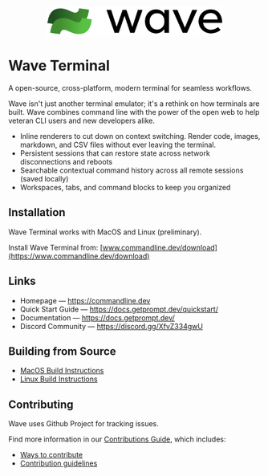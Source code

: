 
<p align="center">
  <picture>
    <source media="(prefers-color-scheme: dark)" srcset="./src/app/assets/wave-logo_horizontal-coloronblack.svg">
    <source media="(prefers-color-scheme: light)" srcset="./src/app/assets/wave-logo_horizontal-coloronwhite.svg">
    <img alt="Wave Terminal Logo" src="./src/app/assets/wave-logo_horizontal-coloronwhite.svg" width="352" height="59" style="max-width: 100%;">
  </picture>
  <br/>
</p>

# Wave Terminal 

A open-source, cross-platform, modern terminal for seamless workflows.

Wave isn't just another terminal emulator; it's a rethink on how terminals are built.  Wave combines command line with the power of the open web to help veteran CLI users and new developers alike.

* Inline renderers to cut down on context switching.  Render code, images, markdown, and CSV files without ever leaving the terminal.
* Persistent sessions that can restore state across network disconnections and reboots
* Searchable contextual command history across all remote sessions (saved locally)
* Workspaces, tabs, and command blocks to keep you organized

## Installation

Wave Terminal works with MacOS and Linux (preliminary).

Install Wave Terminal from: [www.commandline.dev/download](https://www.commandline.dev/download)

## Links

* Homepage &mdash; https://commandline.dev
* Quick Start Guide &mdash; https://docs.getprompt.dev/quickstart/
* Documentation &mdash; https://docs.getprompt.dev/
* Discord Community &mdash; https://discord.gg/XfvZ334gwU

## Building from Source

* [MacOS Build Instructions](./BUILD.md)
* [Linux Build Instructions](./build-linux.md)

## Contributing

Wave uses Github Project for tracking issues. 

Find more information in our [Contributions Guide](CONTRIBUTING.md), which includes:

  * [Ways to contribute](CONTRIBUTING.md#contributing-to-wave-terminal)
  * [Contribution guidelines](CONTRIBUTING.md#before-you-start)


